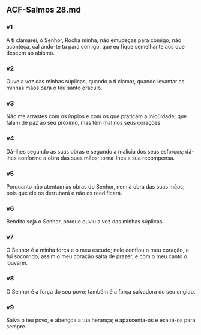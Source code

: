 ## ACF-Salmos 28.md
### v1
 A ti clamarei, ó Senhor, Rocha minha; não emudeças para comigo; não aconteça, cal ando-te tu para comigo, que eu fique semelhante aos que descem ao abismo.
### v2
 Ouve a voz das minhas súplicas, quando a ti clamar, quando levantar as minhas mãos para o teu santo oráculo.
### v3
 Não me arrastes com os ímpios e com os que praticam a iniqüidade; que falam de paz ao seu próximo, mas têm mal nos seus corações.
### v4
 Dá-lhes segundo as suas obras e segundo a malícia dos seus esforços; dá-lhes conforme a obra das suas mãos; torna-lhes a sua recompensa.
### v5
 Porquanto não atentam às obras do Senhor, nem à obra das suas mãos; pois que ele os derrubará e não os reedificará.
### v6
 Bendito seja o Senhor, porque ouviu a voz das minhas súplicas.
### v7
 O Senhor é a minha força e o meu escudo; nele confiou o meu coração, e fui socorrido; assim o meu coração salta de prazer, e com o meu canto o louvarei.
### v8
 O Senhor é a força do seu povo; também é a força salvadora do seu ungido.
### v9
 Salva o teu povo, e abençoa a tua herança; e apascenta-os e exalta-os para sempre.
